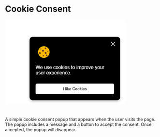 # Cookie Consent

![cookie-conset](cookie-conset.PNG)

#

A simple cookie consent popup that appears when the user visits the page. The popup includes a message and a button to accept the consent. Once accepted, the popup will disappear. 
